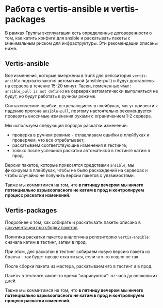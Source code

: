 # Работа с vertis-ansible и vertis-packages

В рамках Группы эксплуатации есть определенные договоренности о том, как катить конфиги для ansible и раскатывать пакеты с минимальным риском для инфраструктуры. Эти рекомендации описаны ниже.

## Vertis-ansible

Все изменения, которые вмержены в trunk для репозитория `vertis-ansible` подхватываются автоматикой (ansible-pull) и будут доставлены на сервера в течение 15-20 минут. Таски, помеченные `when: ansible_pull is not defined` на серверах автоматически выполняться не будут, но будут работать в ручном режиме.

Синтаксические ошибки, встречающиеся в плейбуках, могут привести к падению прогона `ansible-pull`, поэтому настоятельно рекомендуется проверять вносимые изменения руками с ограничением 1-2 сервера.

Мы используем следующий порядок раскатки изменений:
* проверка в ручном режиме - отлавливаем ошибки в плейбуках и проверяем, что все отрабатывает;
* раскатываем соответствующие изменения в тестинге;
* только после успешной раскатки автоматикой в тестинге катим в прод.

Версии пакетов, которые привозятся средствами `ansible`, мы фиксируем в плейбуках, чтобы не было расхождений на серверах и чтобы случайно не получить версии пакетов с уязвимостями.

Также мы коммитимся на том, что **в пятницу вечером мы ничего потенциально взрывоопасного не катим в прод и контролируем процесс раскатки изменений**.

## Vertis-packages

Подробнее о том, как собирать и раскатывать пакеты описано в [документации про сборку пакетов](building-packages.md).

Политика раскатки пакетов аналогична репозиторию `vertis-ansible`: сначала катим в тестинг, затем в прод.

При этом, для раскатки в тестинг собираем новую версию пакета из бранча - так будет проще откатиться, если что-то пошло не так.

После сборки пакета из мастера, раскатываем его в тестинг и в прод.

Пакеты в тестинге какое-то время "маринуются": от часа до нескольких дней.

Также мы коммитимся на том, что **в пятницу вечером мы ничего потенциально взрывоопасного не катим в прод и контролируем процесс раскатки изменений**.
